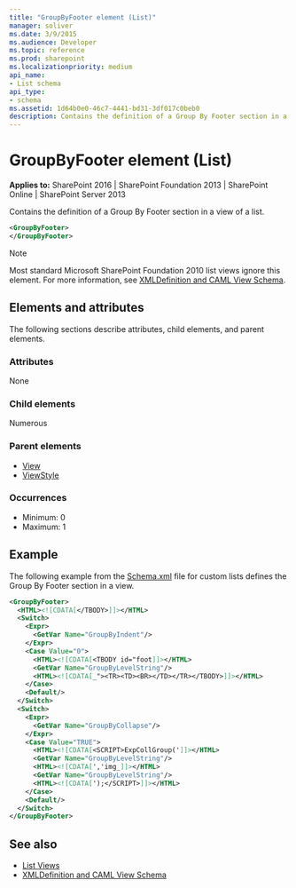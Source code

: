 ```yaml
---
title: "GroupByFooter element (List)"
manager: soliver
ms.date: 3/9/2015
ms.audience: Developer
ms.topic: reference
ms.prod: sharepoint
ms.localizationpriority: medium
api_name:
- List schema
api_type:
- schema
ms.assetid: 1d64b0e0-46c7-4441-bd31-3df017c0beb0
description: Contains the definition of a Group By Footer section in a view of a list.
---
```


# GroupByFooter element (List)

**Applies to:** SharePoint 2016 | SharePoint Foundation 2013 | SharePoint Online | SharePoint Server 2013
  
Contains the definition of a Group By Footer section in a view of a list.
  
```XML
<GroupByFooter>
</GroupByFooter>
```

> [!NOTE]
> Most standard Microsoft SharePoint Foundation 2010 list views ignore this element. For more information, see [XMLDefinition and CAML View Schema](https://msdn.microsoft.com/library/1845d203-4699-4b0e-a182-2d9998439922%28Office.15%29.aspx). 

## Elements and attributes

The following sections describe attributes, child elements, and parent elements.

### Attributes

None
   
### Child elements

Numerous 
   
### Parent elements

- [View](view-element-list.md)
- [ViewStyle](viewstyle-element-list.md)
   
### Occurrences

- Minimum: 0
- Maximum: 1 
   
## Example

The following example from the [Schema.xml](https://msdn.microsoft.com/library/c2f01064-80d8-47ee-b602-ecf4c480ac56%28Office.15%29.aspx) file for custom lists defines the Group By Footer section in a view. 
  
```XML
<GroupByFooter>
  <HTML><![CDATA[</TBODY>]]></HTML>
  <Switch>
    <Expr>
      <GetVar Name="GroupByIndent"/>
    </Expr>
    <Case Value="0">
      <HTML><![CDATA[<TBODY id="foot]]></HTML>
      <GetVar Name="GroupByLevelString"/>
      <HTML><![CDATA[_"><TR><TD><BR></TD></TR></TBODY>]]></HTML>
    </Case>
    <Default/>
  </Switch>
  <Switch>
    <Expr>
      <GetVar Name="GroupByCollapse"/>
    </Expr>
    <Case Value="TRUE">
      <HTML><![CDATA[<SCRIPT>ExpCollGroup(']]></HTML>
      <GetVar Name="GroupByLevelString"/>
      <HTML><![CDATA[','img_]]></HTML>
      <GetVar Name="GroupByLevelString"/>
      <HTML><![CDATA[');</SCRIPT>]]></HTML>
    </Case>
    <Default/>
  </Switch>
</GroupByFooter>
```

## See also

- [List Views](https://msdn.microsoft.com/library/43e6ba7e-eddb-418a-a570-c0815016fc17%28Office.15%29.aspx)
- [XMLDefinition and CAML View Schema](https://msdn.microsoft.com/library/1845d203-4699-4b0e-a182-2d9998439922%28Office.15%29.aspx)

